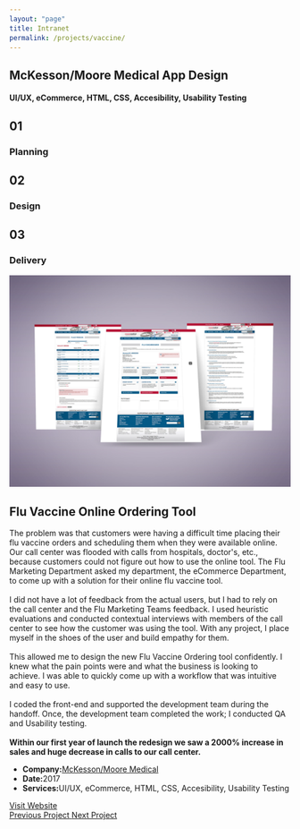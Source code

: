 ```yaml
---
layout: "page"
title: Intranet
permalink: /projects/vaccine/
---
```


<style>
      .new-paragraph {
            width: 457px;
      }
      @media only screen and (max-width: 475px) {
            .new-paragraph { 
                  width: 370px;
            }
            .remove-margin-top {
                  margin-top: -200px;
            }
      }
</style>

<section class="page-title parallax-section">
   <div class="row-parallax-bg">
      <div class="parallax-wrapper" style="transform: translate3d(0px, 0px, 0px);">
         <div class="parallax-bg" style="background-image: url('/assets/images/mm-flu-vaccine.jpg');"></div>
      </div>
      <div class="parallax-overlay"></div>
   </div>
   <div class="centrize">
      <div class="v-center">
         <div class="container">
            <div class="row">
               <div class="col-md-8 col-md-offset-2">
                  <div class="title text-center">
                     <h1>McKesson/Moore Medical App Design</h1>
                     <h4>UI/UX, eCommerce, HTML, CSS, Accesibility, Usability Testing</h4>
                  </div>
               </div>
            </div>
         </div>
      </div>
   </div>
</section>
<section>
   <div class="container">
      <div class="row">
         <div class="col-sm-4">
            <div class="number-box">
               <div class="number-wrap">
                  <h2>01</h2>
               </div>
               <div class="number-box-content">
                  <h3>Planning</h3>
                  <!--								<p>Like any project, I first met with the business stakeholders to identify the problem. Did they have any feedback from the actual users?</p>-->
               </div>
            </div>
         </div>
         <div class="col-sm-4">
            <div class="number-box">
               <div class="number-wrap">
                  <h2>02</h2>
               </div>
               <div class="number-box-content">
                  <h3>Design</h3>
                  <!--								<p>This had to be a design that was easy for users to come in and pre-book their flu vaccines and schedule when it was ready.</p>-->
               </div>
            </div>
         </div>
         <div class="col-sm-4">
            <div class="number-box">
               <div class="number-wrap">
                  <h2>03</h2>
               </div>
               <div class="number-box-content">
                  <h3>Delivery</h3>
                  <!--								<p>I delivered the design and code ahead of schedule and handed off to the developers for implementation. I led the usability, QA sessions with many scenarios trying to see where the tool was lacking.</p>-->
               </div>
            </div>
         </div>
      </div>
   </div>
</section>
<section>
   <div class="container">
      <div class="row">
         <div class="col-md-7 mb-25">
            <div class="media-video"><img class="img-responsive" src="/assets/images/mm-flu-layout.jpg"></div>
         </div>
         <div class="col-md-4 col-md-offset-1">
            <div class="title">
               <h2 class="mt-0 remove-margin-top">Flu Vaccine Online Ordering Tool</h2>
            </div>
            <div class="section-content">
               <p>The problem was that customers were having a difficult time placing their flu vaccine orders and scheduling them when they were available online. Our call center was flooded with calls from hospitals, doctor's,  etc., because customers could not figure out how to use the online tool.  The Flu Marketing Department asked my department, the eCommerce Department,  to come up with a solution for their online flu vaccine tool. 
                  <br><br>
                  I did not have a lot of feedback from the actual users, but I had to rely on the call center and the Flu Marketing Teams feedback. I used heuristic evaluations and conducted contextual interviews with members of the call center to see how the customer was using the tool.  With any project, I place myself in the shoes of the user and build empathy for them. 
                  <br><br>
                  This allowed me to design the new Flu Vaccine Ordering tool confidently.  I knew what the pain points were and what the business is looking to achieve. I was able to quickly come up with a workflow that was intuitive and easy to use. 
                  <br><br>
                  I coded the front-end and supported the development team during the handoff.  Once, the development team completed the work; I conducted QA and Usability testing. <br>
                  <br>
                  <strong>Within our first year of launch the redesign we saw a 2000% increase in sales and huge decrease in calls to our call center.</strong>
               </p>
               <div class="project-info mt-25">
                  <ul>
                     <li>
                        <strong>Company:</strong><a href="http://www.mooremedical.com/" target="_blank">McKesson/Moore Medical</a>
                     </li>
                     <li><strong>Date:</strong>2017</li>
                     <li><strong>Services:</strong>UI/UX, eCommerce, HTML, CSS, Accesibility, Usability Testing</li>
                  </ul>
               </div>
               <div class="btn-container mt-25">
                  <a class="btn btn-color btn-block" href="http://www.mooremedical.com/" target="_blank">Visit Website</a>
               </div>
            </div>
         </div>
      </div>
   </div>
</section>
<section class="grey-bg p-0 last-section">
   <div class="container">
      <div class="projects-controller">
            <a class="prev" href="http://patcabrera.com/portfolio/pages/postcard.html">
            <span>
                  <i class="hc-arrow-round-back"></i> Previous Project</span>
            </a> 
            <a class="all" href="http://patcabrera.com/portfolio/index.html">
                  <span>
                        <i class="hc-apps"></i>
                  </span>
            </a> 
            <a class="next" href="http://patcabrera.com/portfolio/pages/restaurant-menu.html">
                  <span>Next Project <i class="hc-arrow-round-forward"></i></span>
            </a>
      </div>
   </div>
</section>